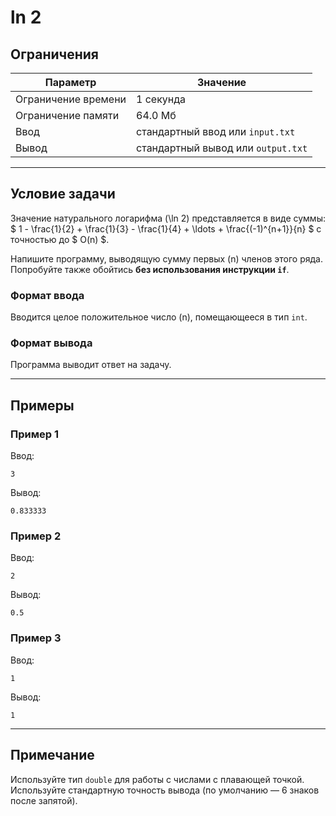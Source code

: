 # ln 2

## Ограничения

| Параметр             | Значение            |
|----------------------|---------------------|
| Ограничение времени  | 1 секунда           |
| Ограничение памяти   | 64.0 Мб             |
| Ввод                 | стандартный ввод или `input.txt` |
| Вывод                | стандартный вывод или `output.txt` |

---

## Условие задачи

Значение натурального логарифма \(\ln 2\) представляется в виде суммы:
$ 1 - \frac{1}{2} + \frac{1}{3} - \frac{1}{4} + \ldots + \frac{(-1)^{n+1}}{n} $
с точностью до $ O(n) $.

Напишите программу, выводящую сумму первых \(n\) членов этого ряда.  
Попробуйте также обойтись **без использования инструкции `if`**.

### Формат ввода

Вводится целое положительное число \(n\), помещающееся в тип `int`.

### Формат вывода

Программа выводит ответ на задачу.

---

## Примеры

### Пример 1

Ввод:
```
3
```

Вывод:
```
0.833333
```

### Пример 2

Ввод:
```
2
```

Вывод:
```
0.5
```

### Пример 3

Ввод:
```
1
```

Вывод:
```
1
```

---

## Примечание

Используйте тип `double` для работы с числами с плавающей точкой.  
Используйте стандартную точность вывода (по умолчанию — 6 знаков после запятой).
